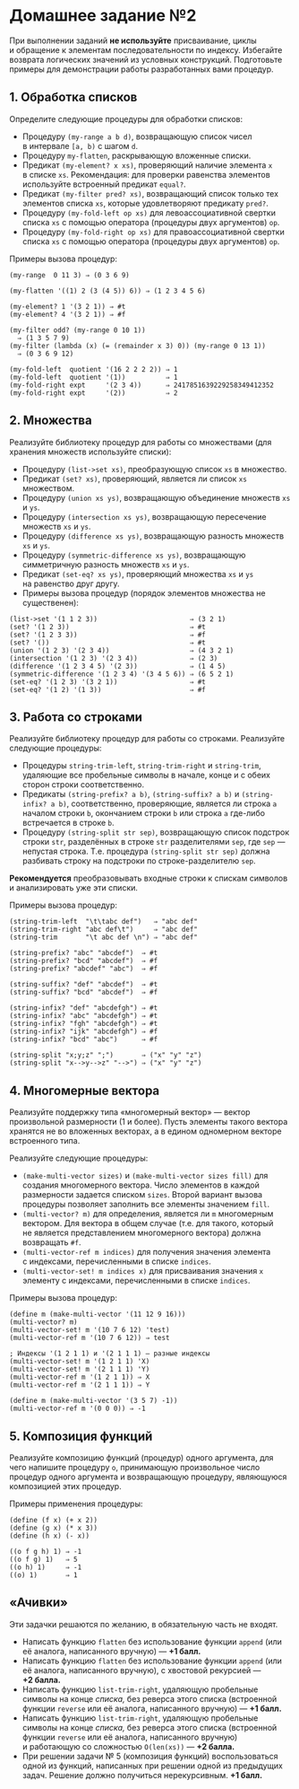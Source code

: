 # Домашнее задание №2

При выполнении заданий **не используйте** присваивание, циклы и обращение
к элементам последовательности по индексу. Избегайте возврата логических
значений из условных конструкций. Подготовьте примеры для демонстрации работы
разработанных вами процедур.

## 1. Обработка списков

Определите следующие процедуры для обработки списков:

* Процедуру `(my-range a b d)`, возвращающую список чисел в интервале
  `[a, b)` с шагом `d`.
* Процедуру `my-flatten`, раскрывающую вложенные списки.
* Предикат `(my-element? x xs)`, проверяющий наличие элемента `x` в списке `xs`.
  Рекомендация: для проверки равенства элементов используйте встроенный
  предикат `equal?`.
* Предикат `(my-filter pred? xs)`, возвращающий список только тех элементов
  списка `xs`, которые удовлетворяют предикату `pred?`.
* Процедуру `(my-fold-left op xs)` для левоассоциативной свертки списка `xs`
  с помощью оператора (процедуры двух аргументов) `op`.
* Процедуру `(my-fold-right op xs)` для правоассоциативной свертки списка `xs`
  с помощью оператора (процедуры двух аргументов) `op`.

Примеры вызова процедур:

```
(my-range  0 11 3) ⇒ (0 3 6 9)

(my-flatten '((1) 2 (3 (4 5)) 6)) ⇒ (1 2 3 4 5 6)

(my-element? 1 '(3 2 1)) ⇒ #t
(my-element? 4 '(3 2 1)) ⇒ #f

(my-filter odd? (my-range 0 10 1))
  ⇒ (1 3 5 7 9)
(my-filter (lambda (x) (= (remainder x 3) 0)) (my-range 0 13 1))
  ⇒ (0 3 6 9 12)

(my-fold-left  quotient '(16 2 2 2 2)) ⇒ 1
(my-fold-left  quotient '(1))          ⇒ 1
(my-fold-right expt     '(2 3 4))      ⇒ 2417851639229258349412352
(my-fold-right expt     '(2))          ⇒ 2
```

## 2. Множества

Реализуйте библиотеку процедур для работы со множествами (для хранения
множеств используйте списки):

* Процедуру `(list->set xs)`, преобразующую список `xs` в множество.
* Предикат `(set? xs)`, проверяющий, является ли список `xs` множеством.
* Процедуру `(union xs ys)`, возвращающую объединение множеств `xs` и `ys`.
* Процедуру `(intersection xs ys)`, возвращающую пересечение множеств `xs` и `ys`.
* Процедуру `(difference xs ys)`, возвращающую разность множеств `xs` и `ys`.
* Процедуру `(symmetric-difference xs ys)`, возвращающую симметричную разность
  множеств `xs` и `ys`.
* Предикат `(set-eq? xs ys)`, проверяющий множества `xs` и `ys` на равенство
  друг другу.
* Примеры вызова процедур (порядок элементов множества не существенен):

```
(list->set '(1 1 2 3))                       ⇒ (3 2 1)
(set? '(1 2 3))                              ⇒ #t
(set? '(1 2 3 3))                            ⇒ #f
(set? '())                                   ⇒ #t
(union '(1 2 3) '(2 3 4))                    ⇒ (4 3 2 1)
(intersection '(1 2 3) '(2 3 4))             ⇒ (2 3)
(difference '(1 2 3 4 5) '(2 3))             ⇒ (1 4 5)
(symmetric-difference '(1 2 3 4) '(3 4 5 6)) ⇒ (6 5 2 1)
(set-eq? '(1 2 3) '(3 2 1))                  ⇒ #t
(set-eq? '(1 2) '(1 3))                      ⇒ #f
```

## 3. Работа со строками

Реализуйте библиотеку процедур для работы со строками. Реализуйте следующие процедуры:

* Процедуры `string-trim-left`, `string-trim-right` и `string-trim`, удаляющие все
  пробельные символы в начале, конце и с обеих сторон строки соответственно.
* Предикаты `(string-prefix? a b)`, `(string-suffix? a b)` и `(string-infix? a b)`,
  соответственно, проверяющие, является ли строка `a` началом строки `b`, окончанием
  строки `b` или строка `a` где-либо встречается в строке `b`.
* Процедуру `(string-split str sep)`, возвращающую список подстрок строки `str`,
  разделённых в строке `str` разделителями `sep`, где `sep` — непустая строка.
  Т.е. процедура `(string-split str sep)` должна разбивать строку на подстроки
  по строке-разделителю `sep`.

**Рекомендуется** преобразовывать входные строки к спискам символов и анализировать
уже эти списки.

Примеры вызова процедур:

```
(string-trim-left  "\t\tabc def")   ⇒ "abc def"
(string-trim-right "abc def\t")     ⇒ "abc def"
(string-trim       "\t abc def \n") ⇒ "abc def"

(string-prefix? "abc" "abcdef")  ⇒ #t
(string-prefix? "bcd" "abcdef")  ⇒ #f
(string-prefix? "abcdef" "abc")  ⇒ #f

(string-suffix? "def" "abcdef")  ⇒ #t
(string-suffix? "bcd" "abcdef")  ⇒ #f

(string-infix? "def" "abcdefgh") ⇒ #t
(string-infix? "abc" "abcdefgh") ⇒ #t
(string-infix? "fgh" "abcdefgh") ⇒ #t
(string-infix? "ijk" "abcdefgh") ⇒ #f
(string-infix? "bcd" "abc")      ⇒ #f

(string-split "x;y;z" ";")       ⇒ ("x" "y" "z")
(string-split "x-->y-->z" "-->") ⇒ ("x" "y" "z")
```

## 4. Многомерные вектора

Реализуйте поддержку типа «многомерный вектор» — вектор произвольной
размерности (1 и более). Пусть элементы такого вектора хранятся не во вложенных
векторах, а в едином одномерном векторе встроенного типа.

Реализуйте следующие процедуры:

* `(make-multi-vector sizes)` и `(make-multi-vector sizes fill)` для создания
многомерного вектора. Число элементов в каждой размерности задается списком
`sizes`. Второй вариант вызова процедуры позволяет заполнить все элементы
значением `fill`.
* `(multi-vector? m)` для определения, является ли `m` многомерным вектором.
Для вектора в общем случае (т.е. для такого, который не является представлением
многомерного вектора) должна возвращать `#f`.
* `(multi-vector-ref m indices)` для получения значения элемента с индексами,
перечисленными в списке `indices`.
* `(multi-vector-set! m indices x)` для присваивания значения `x` элементу
с индексами, перечисленными в списке `indices`.


Примеры вызова процедур:

```
(define m (make-multi-vector '(11 12 9 16)))
(multi-vector? m)
(multi-vector-set! m '(10 7 6 12) 'test)
(multi-vector-ref m '(10 7 6 12)) ⇒ test

; Индексы '(1 2 1 1) и '(2 1 1 1) — разные индексы
(multi-vector-set! m '(1 2 1 1) 'X)
(multi-vector-set! m '(2 1 1 1) 'Y)
(multi-vector-ref m '(1 2 1 1)) ⇒ X
(multi-vector-ref m '(2 1 1 1)) ⇒ Y

(define m (make-multi-vector '(3 5 7) -1))
(multi-vector-ref m '(0 0 0)) ⇒ -1
```

## 5. Композиция функций

Реализуйте композицию функций (процедур) одного аргумента, для чего напишите
процедуру `o`, принимающую произвольное число процедур одного аргумента
и возвращающую процедуру, являющуюся композицией этих процедур.

Примеры применения процедуры:

```
(define (f x) (+ x 2))
(define (g x) (* x 3))
(define (h x) (- x))

((o f g h) 1) ⇒ -1
((o f g) 1)   ⇒ 5
((o h) 1)     ⇒ -1
((o) 1)       ⇒ 1
```

## «Ачивки»

Эти задачки решаются по желанию, в обязательную часть не входят.

* Написать функцию `flatten` без использование функции `append` (или её аналога,
  написанного вручную) — **+1 балл.**
* Написать функцию `flatten` без использование функции `append` (или её аналога,
  написанного вручную), с хвостовой рекурсией — **+2 балла.**
* Написать функцию `list-trim-right`, удаляющую пробельные символы на конце _списка,_
  без реверса этого списка (встроенной функции
  `reverse` или её аналога, написанного вручную) — **+1 балл.**
* Написать функцию `list-trim-right`, удаляющую пробельные символы на конце _списка,_
  без реверса этого списка (встроенной функции
  `reverse` или её аналога, написанного вручную) и работающую со сложностью
  `O(len(xs))` — **+2 балла.**
* При решении задачи № 5 (композиция функций) воспользоваться одной из функций,
  написанных при решении одной из предыдущих задач. Решение должно получиться
  нерекурсивным. **+1 балл.**